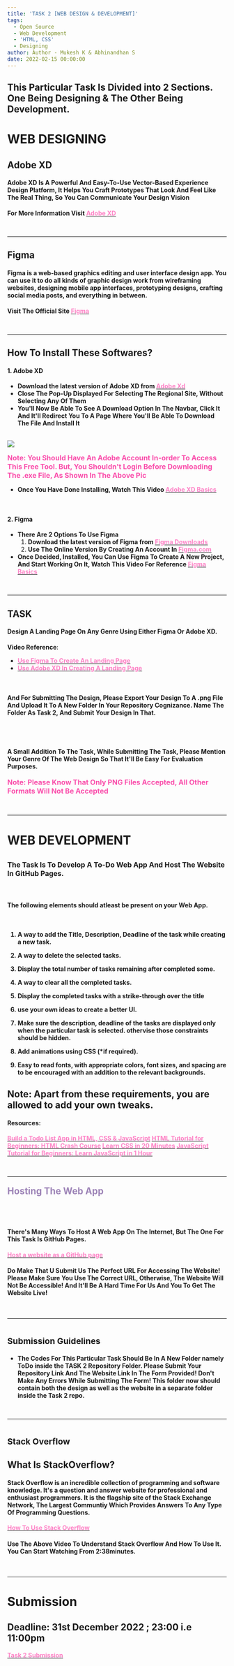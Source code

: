 ```yaml
---
title: 'TASK 2 [WEB DESIGN & DEVELOPMENT]'
tags:
  - Open Source
  - Web Development
  - 'HTML, CSS'
  - Designing
author: Author - Mukesh K & Abhinandhan S
date: 2022-02-15 00:00:00
---
```

## This Particular Task Is Divided into 2 Sections. One Being Designing & The Other Being Development.

# WEB DESIGNING

## Adobe XD
#### Adobe XD Is A Powerful And Easy-To-Use Vector-Based Experience Design Platform, It Helps You Craft Prototypes That Look And Feel Like The Real Thing, So You Can Communicate Your Design Vision 

<b> For More Information Visit </b>[<b><span style="color: #FE83C6">Adobe XD</span></b>](https://www.adobe.com/in/products/xd/learn/get-started/what-is-adobe-xd-used-for.html)

<br> 

<hr>

## Figma

#### Figma is a web-based graphics editing and user interface design app. You can use it to do all kinds of graphic design work from wireframing websites, designing mobile app interfaces, prototyping designs, crafting social media posts, and everything in between.

<b> Visit The Official Site </b>  [<b><span style="color: #FE83C6">Figma</span></b>](https://www.figma.com/) 

<br>

<hr>

## How To Install These Softwares?

#### 1. Adobe XD

- <b> Download the latest version of Adobe XD from </b> [<b><span style="color: #FE83C6">Adobe Xd</span></b>](https://www.adobe.com/sg/products/xd/switcher.html)  
- <b> Close The Pop-Up Displayed For Selecting The Regional Site, Without Selecting Any Of Them</b>
- <b> You'll Now Be Able To See A Download Option In The Navbar, Click It And It'll Redirect You To A Page Where You'll Be Able To Download The File And Install It</b>

<br>

<img src="/images/Adobe.png">

<br>

<b><span style="color: #FA4EAB; font-size: 1rem;"> Note: You Should Have An Adobe Account In-order To Access This Free Tool. But, You Shouldn't Login Before Downloading The .exe File, As Shown In The Above Pic</span></b>

- <b>Once You Have Done Installing, Watch This Video </b> [<b><span style="color: #FE83C6">Adobe XD Basics</span></b>](https://www.youtube.com/watch?v=JttI6YpmPGI)

<br>

#### 2. Figma 
- <b>There Are 2 Options To Use Figma</b>
    1. <b> Download the latest version of Figma from </b> [<b><span      style="color: #FE83C6">Figma Downloads</span></b>](https://www.figma.com/downloads/)
    2. <b> Use The Online Version By Creating An Account In </b> [<b><span      style="color: #FE83C6">Figma.com</span></b>](https://www.figma.com/)
- <b> Once Decided, Installed, You Can Use Figma To Create A New Project, And Start Working On It, Watch This Video For Reference </b>[<b><span style="color: #FE83C6">Figma Basics</span></b>](https://www.youtube.com/watch?v=jk1T0CdLxwU)

<br>

<hr>

## TASK

#### Design A Landing Page On Any Genre Using Either Figma Or Adobe XD.
**Video Reference**: 
- [<b><span style="color: #FE83C6">Use Figma To Create An Landing Page</span><b>](https://www.youtube.com/watch?v=NB1mn2YVF8Q)
- [<b><span style="color: #FE83C6">Use Adobe XD In Creating A Landing Page</span><b>](https://www.youtube.com/watch?v=YxTngjYMufc)

<br>

#### And For Submitting The Design, Please Export Your Design To A .png File And Upload It To A New Folder In Your Repository Cognizance. Name The Folder As Task 2, And Submit Your Design In That.

<br/>
<br/>

#### A Small Addition To The Task, While Submitting The Task, Please Mention Your Genre Of The Web Design So That It'll Be Easy For Evaluation Purposes.

<b><span style="color: #FA4EAB; font-size: 1rem;"> Note: Please Know That Only PNG Files Accepted, All Other Formats Will Not Be Accepted</span></b>

<br>

<hr>

# WEB DEVELOPMENT

## <span style="font-size: 1rem;">The Task Is To Develop A To-Do Web App And Host The Website In GitHub Pages. </style>

<br>

#### The following elements should atleast be present on your Web App.

<br>

<b>

1. A way to add the Title, Description, Deadline of the task while creating a new task.

2. A way to delete the selected tasks.

3. Display the total number of tasks remaining after completed some.

4. A way to clear all the completed tasks.

5. Display the completed tasks with a strike-through over the title

6. use your own ideas to create a better UI.

7. Make sure the description, deadline of the tasks are displayed only when the particular task is selected. othervise those constraints should be hidden.

8. Add animations using CSS (*if required).

9. Easy to read fonts, with appropriate colors, font sizes, and spacing are to be encouraged with an addition to the relevant backgrounds.

</b>

## Note: Apart from these requirements, you are allowed to add your own tweaks.
#### Resources:
[<b><span style="color: #FE83C6">Build a Todo List App in HTML, CSS & JavaScript</span></b>](https://youtu.be/6eFwtaZf6zc)
[<b><span style="color: #FE83C6">HTML Tutorial for Beginners: HTML Crash Course</span></b>](https://youtu.be/qz0aGYrrlhU)
[<b><span style="color: #FE83C6">Learn CSS in 20 Minutes</span></b>](https://youtu.be/1PnVor36_40)
[<b><span style="color: #FE83C6">JavaScript Tutorial for Beginners: Learn JavaScript in 1 Hour</span></b>](https://youtu.be/W6NZfCO5SIk)

<br>

<hr>

#### <b><span style="color: #9D84B7; font-size: 1.3rem">Hosting The Web App</span></b>

<br>
<br>

#### There's Many Ways To Host A Web App On The Internet, But The One For This Task Is GitHub Pages.

[<b><span style="color: #FE83C6">Host a website as a GitHub page</span></b>](https://www.youtube.com/watch?v=8hrJ4oN1u_8)

#### Do Make That U Submit Us The Perfect URL For Accessing The Website! Please Make Sure You Use The Correct URL, Otherwise, The Website Will Not Be Accessible! And It'll Be A Hard Time For Us And You To Get The Website Live!

<br>

<hr>

# <b><span style="font-size: 1.2rem">Submission Guidelines</span></b>

- <b>The Codes For This Particular Task Should Be In A New Folder namely ToDo inside the TASK 2 Repository Folder. Please Submit Your Repository Link And The Website Link In The Form Provided! Don't Make Any Errors While Submitting The Form! This folder now should contain both the design as well as the website in a separate folder inside the Task 2 repo.</b>

<br>

<hr>

# <b><span style="font-size: 1.2rem">Stack Overflow</span></b>

## What Is StackOverflow?

#### Stack Overflow is an incredible collection of programming and software knowledge. It's a question and answer website for professional and enthusiast programmers. It is the flagship site of the Stack Exchange Network, The Largest Communtiy Which Provides Answers To Any Type Of Programming Questions.

[<b><span style="color: #FE83C6">How To Use Stack Overflow</span></b>](https://youtu.be/sMIslcynm0Q)

#### Use The Above Video To Understand Stack Overflow And How To Use It. You Can Start Watching From 2:38minutes.

<br>

<hr>

# Submission 
## Deadline: <b>31st December 2022 ; 23:00 i.e 11:00pm </b>
[<b><span style="color: #FE83C6">Task 2 Submission</b></span>](https://forms.gle/aGfGkfLqCmXJzzay7)

<br>
